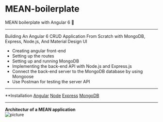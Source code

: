 # MEAN-boilerplate
MEAN boilerplate with Angular 6 :rocket:
***
Building An Angular 6 CRUD Application From Scratch with MongoDB, Express, Node.js, And Material Design UI

* Creating angular front-end
* Setting up the routes
* Setting up and running MongoDB 
* Implementing the back-end API with Node.js and Express.js
* Connect the back-end server to the MongoDB database by using Mongoose
* Use Postman for testing the server API
***  
**Installation
[Angular](https://angular.io/)
[Node](https://nodejs.org/en/)
[Express](https://expressjs.com/)
[MongoDB](https://www.mongodb.com/) 
***
**Architectur of a MEAN application**  
![picture](http://www.teclogiq.com/images/mean-stack-diagram.jpg)
